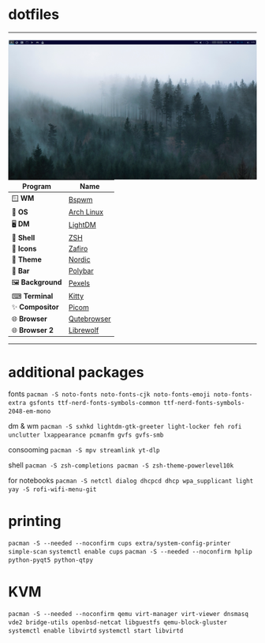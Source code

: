 # dotfiles

----------------------------------------------------------------------

<img src="https://raw.githubusercontent.com/khaos152/dotfiles/main/preview.png" alt="img" align="right" width="530px">


| Program           | Name                                                                                   |
|-------------------|----------------------------------------------------------------------------------------|
| 🪟 **WM**         | [Bspwm](https://github.com/baskerville/bspwm)                                          |
| 💾 **OS**         | [Arch Linux](https://archlinux.org)                                                    |
| 🖥 **DM**          | [LightDM](https://github.com/canonical/lightdm)                                        |
| 🐚 **Shell**      | [ZSH](https://github.com/zsh-users/zsh)                                                |
| 🛑 **Icons**      | [Zafiro](https://github.com/zayronxio/Zafiro-icons)                                    |
| 🚦 **Theme**      | [Nordic](https://github.com/EliverLara/Nordic)                                         |
| 🍫 **Bar**        | [Polybar](https://github.com/polybar/polybar)                                          |
| 🖼 **Background** | [Pexels](https://www.pexels.com/collections/best-of-wallpapers-ja61psj/)               |
| ⌨ **Terminal**    | [Kitty](https://github.com/kovidgoyal/kitty)                                           |
| ✨ **Compositor** | [Picom](https://github.com/yshui/picom)                                                |
| 🌐 **Browser**    | [Qutebrowser](https://github.com/qutebrowser/qutebrowser)                              |
| 🌐 **Browser 2**  | [Librewolf](https://gitlab.com/librewolf-community)                                    |

----------------------------------------------------------------------

# additional packages


fonts
`pacman -S noto-fonts noto-fonts-cjk noto-fonts-emoji noto-fonts-extra gsfonts ttf-nerd-fonts-symbols-common ttf-nerd-fonts-symbols-2048-em-mono`

dm & wm
`pacman -S sxhkd lightdm-gtk-greeter light-locker feh rofi unclutter lxappearance pcmanfm gvfs gvfs-smb`


consooming
`pacman -S mpv streamlink yt-dlp`


shell
`pacman -S zsh-completions pacman -S zsh-theme-powerlevel10k`


for notebooks
`pacman -S netctl dialog dhcpcd dhcp wpa_supplicant light`
`yay -S rofi-wifi-menu-git`


# printing
`pacman -S --needed --noconfirm cups extra/system-config-printer simple-scan`
`systemctl enable cups`
`pacman -S --needed --noconfirm hplip python-pyqt5 python-qtpy`


# KVM
`pacman -S --needed --noconfirm qemu virt-manager virt-viewer dnsmasq vde2 bridge-utils openbsd-netcat libguestfs qemu-block-gluster`
`systemctl enable libvirtd`
`systemctl start libvirtd`

